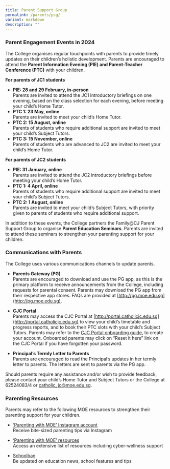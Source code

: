 ```yaml
---
title: Parent Support Group
permalink: /parents/psg/
variant: markdown
description: ""
---
```

### **Parent Engagement Events in 2024**
The College organises regular touchpoints with parents to provide timely updates on their children’s holistic development. Parents are encouraged to attend the **Parent Information Evening (PIE) and Parent-Teacher Conference (PTC)** with your children.

**For parents of JC1 students**
- **PIE: 28 and 29 February, in-person** <br> Parents are invited to attend the JC1 introductory briefings on one evening, based on the class selection for each evening, before meeting your child’s Home Tutor.
- **PTC 1: 23 May, online** <br> Parents are invited to meet your child’s Home Tutor.
- **PTC 2: 15 August, online** <br> Parents of students who require additional support are invited to meet your child’s Subject Tutors.
- **PTC 3: 15 November, online** <br> Parents of students who are advanced to JC2 are invited to meet your child’s Home Tutor.

**For parents of JC2 students**
- **PIE: 31 January, online** <br> Parents are invited to attend the JC2 introductory briefings before meeting your child’s Home Tutor.
- **PTC 1: 4 April, online** <br> Parents of students who require additional support are invited to meet your child’s Subject Tutors.
- **PTC 2: 1 August, online** <br> Parents are invited to meet your child’s Subject Tutors, with priority given to parents of students who require additional support.

In addition to these events, the College partners the Family@CJ Parent Support Group to organise **Parent Education Seminars**. Parents are invited to attend these seminars to strengthen your parenting support for your children.

### **Communications with Parents**
The College uses various communications channels to update parents.

  - **Parents Gateway (PG)** <br>
Parents are encouraged to download and use the PG app, as this is the primary platform to receive announcements from the College, including requests for parental consent. Parents may download the PG app from their respective app stores. FAQs are provided at [http://pg.moe.edu.sg](http://pg.moe.edu.sg). 

 - **CJC Portal** <br>
Parents may access the CJC Portal at [http://portal.catholicjc.edu.sg](http://portal.catholicjc.edu.sg) to view your child’s timetable and progress reports, and to book their PTC slots with your child’s Subject Tutors. Parents may refer to the [CJC Portal onboarding guide](https://drive.google.com/file/d/1vSENMBGxH9lQSxYpsQRkZVVJx_tLniI7/view), to create your account. Onboarded parents may click on “Reset it here” link on the CJC Portal if you have forgotten your password.
 
 - **Principal’s Termly Letter to Parents** <br>
Parents are encouraged to read the Principal’s updates in her termly letter to parents. The letters are sent to parents via the PG app.

Should parents require any assistance and/or wish to provide feedback, please contact your child’s Home Tutor and Subject Tutors or the College at 62524083/4 or [catholic_jc@moe.edu.sg](mailto:catholic_jc@moe.edu.sg).

### **Parenting Resources**

Parents may refer to the following MOE resources to strengthen their parenting support for your children.

 - [‘Parenting with MOE’ Instagram account](https://www.instagram.com/parentingwith.moesg/)<br>Receive bite-sized parenting tips via Instagram 

 - [‘Parenting with MOE’ resources](https://linktr.ee/parentingwith.moesg)<br>Access an extensive list of resources including cyber-wellness support  
  
 - [Schoolbag](https://www.schoolbag.edu.sg/)<br>Be updated on education news, school features and tips